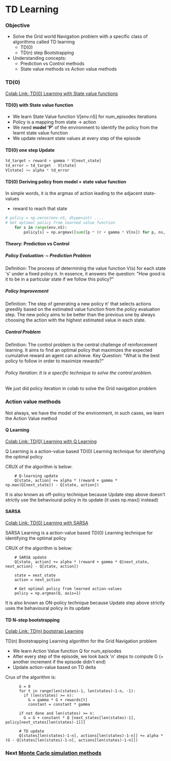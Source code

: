 # TD Learning

<!--* freshness: { owner: 'nagasrinivas' reviewed: '2024-05-11' review_interval: '12 months'} *-->

### Objective

*   Solve the Grid world Navigation problem with a specific class of algorithms
    called TD learning
    *   TD(0)
    *   TD(n) step Bootstrapping
*   Understanding concepts:
    *   Prediction vs Control methods
    *   State value methods vs Action value methods

### TD(0)

[Colab Link: TD(0) Learning with State value functions](https://colab.research.google.com/drive/1pROz-PoAMjv8xERnocSqmFj8MAWHqcpx#scrollTo=G9-TFrJLxcb_)

#### TD(0) with State value function

*   We learn State Value function V[env.nS] for num_episodes iterations
*   Policy is a mapping from state -> action
*   We need **model 'P'** of the environment to identify the policy from the
    learnt state value function
*   We update relevant state values at every step of the episode

#### TD(0) one step Update

```python
td_target = reward + gamma * V[next_state]
td_error = td_target - V[state]
V[state] += alpha * td_error
```

#### TD(0) Deriving policy from model + state value function

In simple words, it is the argmax of action leading to the adjacent state-values
+ reward to reach that state

```python
# policy = np.zeros(env.nS, dtype=int) ....
# Get optimal policy from learned value function
    for s in range(env.nS):
        policy[s] = np.argmax([sum([p * (r + gamma * V[ns]) for p, ns, r, is_done in env.P[s][a]]) for a in range(env.nA)])
```

#### Theory: Prediction vs Control

##### Policy Evaluation: ~ Prediction Problem

Definition: The process of determining the value function V(s) for each state
's' under a fixed policy π. In essence, it answers the question: "How good is it
to be in a particular state if we follow this policy?"

##### Policy Improvement

Definition: The step of generating a new policy π' that selects actions greedily
based on the estimated value function from the policy evaluation step. The new
policy aims to be better than the previous one by always choosing the action
with the highest estimated value in each state.

##### Control Problem

Definition: The control problem is the central challenge of reinforcement
learning. It aims to find an optimal policy that maximizes the expected
cumulative reward an agent can achieve. Key Question: "What is the best policy
to follow in order to maximize rewards?"

###### Policy Iteration: It is a specific technique to solve the control problem.

We just did policy iteration in colab to solve the Grid navigation problem

### Action value methods

Not always, we have the model of the environment, in such cases, we learn the
Action Value method

#### Q Learning

[Colab Link: TD(0) Learning with Q Learning](https://colab.research.google.com/drive/1pROz-PoAMjv8xERnocSqmFj8MAWHqcpx#scrollTo=deTbX8-3RvO3)

Q Learning is a action-value based TD(0) Learning technique for identifying the
optimal policy

CRUX of the algorithm is below:

```
    # Q-learning update
    Q[state, action] += alpha * (reward + gamma * np.max(Q[next_state]) - Q[state, action])
```

It is also known as off-policy technique because Update step above doesn't
strictly use the behavioural policy in its update (it uses np.max() instead)

#### SARSA

[Colab Link: TD(0) Learning with SARSA](https://colab.research.google.com/drive/1pROz-PoAMjv8xERnocSqmFj8MAWHqcpx#scrollTo=sSImSlHqT6kV)

SARSA Learning is a action-value based TD(0) Learning technique for identifying
the optimal policy

CRUX of the algorithm is below:

```
    # SARSA update
    Q[state, action] += alpha * (reward + gamma * Q[next_state, next_action] - Q[state, action])

    state = next_state
    action = next_action

    # Get optimal policy from learned action-values
    policy = np.argmax(Q, axis=1)
```

It is also known as ON-policy technique because Update step above strictly uses
the behavioural policy in its update

#### TD N-step bootstrapping

[Colab Link: TD(n) bootstrap Learning](https://colab.research.google.com/drive/1pROz-PoAMjv8xERnocSqmFj8MAWHqcpx#scrollTo=OyPP-SrzWi_W)

TD(n) Bootstrapping Learning algorithm for the Grid Navigation problem

*   We learn Action Value function Q for num_episodes
*   After every step of the episode, we look back 'n' steps to compute G (+
    another increment if the episode didn't end)
*   Update action-value based on TD delta

Crux of the algorithm is:

```
      G = 0
      for t in range(len(states)-1, len(states)-1-n, -1):
        if (len(states) >= n):
          G = gamma * G + rewards[t]
          constant = constant * gamma

      if not done and len(states) >= n:
        G = G + constant * Q [next_states[len(states)-1], policy[next_states[len(states)-1]]]

      # TD update
      Q[states[len(states)-1-n], actions[len(states)-1-n]] += alpha * (G - Q[states[len(states)-1-n], actions[len(states)-1-n]])
```

### Next [Monte Carlo simulation methods](montecarlo.md)

